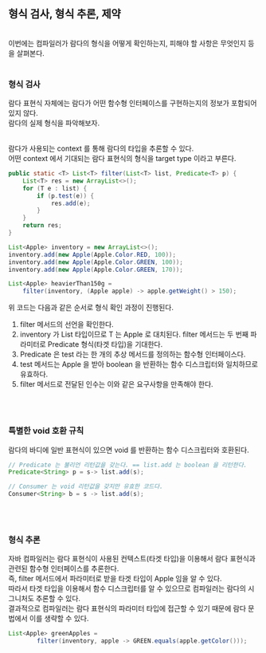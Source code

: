 <br>

## <strong>형식 검사, 형식 추론, 제약</strong>

<br>
이번에는 컴파일러가 람다의 형식을 어떻게 확인하는지, 피해야 할 사항은 무엇인지 등을 살펴본다.
<br><br>

### <strong>형식 검사</strong>

람다 표현식 자체에는 람다가 어떤 함수형 인터페이스를 구현하는지의 정보가 포함되어 있지 않다. <br>
람다의 실제 형식을 파악해보자.

<br>
람다가 사용되는 context 를 통해 람다의 타입을 추론할 수 있다. <br>
어떤 context 에서 기대되는 람다 표현식의 형식을 target type 이라고 부른다. <br>

```java
public static <T> List<T> filter(List<T> list, Predicate<T> p) {
    List<T> res = new ArrayList<>();
    for (T e : list) {
        if (p.test(e)) {
            res.add(e);
        }
    }
    return res;
}

List<Apple> inventory = new ArrayList<>();
inventory.add(new Apple(Apple.Color.RED, 100));
inventory.add(new Apple(Apple.Color.GREEN, 100));
inventory.add(new Apple(Apple.Color.GREEN, 170));

List<Apple> heavierThan150g = 
    filter(inventory, (Apple apple) -> apple.getWeight() > 150);
```

위 코드는 다음과 같은 순서로 형식 확인 과정이 진행된다.

1. filter 메서드의 선언을 확인한다.
2. inventory 가 List<Apple> 타입이므로 T 는 Apple 로 대치된다. filter 메서드는 두 번째 파라미터로 Predicate<Apple> 형식(타겟 타입)을 기대한다.
3. Predicate<Apple> 은 test 라는 한 개의 추상 메서드를 정의하는 함수형 인터페이스다.
4. test 메서드는 Apple 을 받아 boolean 을 반환하는 함수 디스크립터와 일치하므로 유효하다.
5. filter 메서드로 전달된 인수는 이와 같은 요구사항을 만족해야 한다.

<br><br>

### <strong>특별한 void 호환 규칙</strong>

람다의 바디에 일반 표현식이 있으면 void 를 반환하는 함수 디스크립터와 호환된다.

```java
// Predicate 는 불리언 리턴값을 갖는다. == list.add 는 boolean 을 리턴한다.
Predicate<String> p = s-> list.add(s);

// Consumer 는 void 리턴값을 갖지만 유효한 코드다.
Consumer<String> b = s -> list.add(s);
```


<br><br>

### <strong>형식 추론</strong>

자바 컴파일러는 람다 표현식이 사용된 컨텍스트(타겟 타입)을 이용해서 람다 표현식과 관련된 함수형 인터페이스를 추론한다. <br> 즉, filter 메서드에서 파라미터로 받을 타겟 타입이 Apple 임을 알 수 있다. <br>
따라서 타겟 타입을 이용해서 함수 디스크립터를 알 수 있으므로 컴파일러는 람다의 시그니처도 추론할 수 있다. <br> 결과적으로 컴파일러는 람다 표현식의 파라미터 타입에 접근할 수 있기 때문에 람다 문법에서 이를 생략할 수 있다.

```java
List<Apple> greenApples = 
        filter(inventory, apple -> GREEN.equals(apple.getColor()));
```